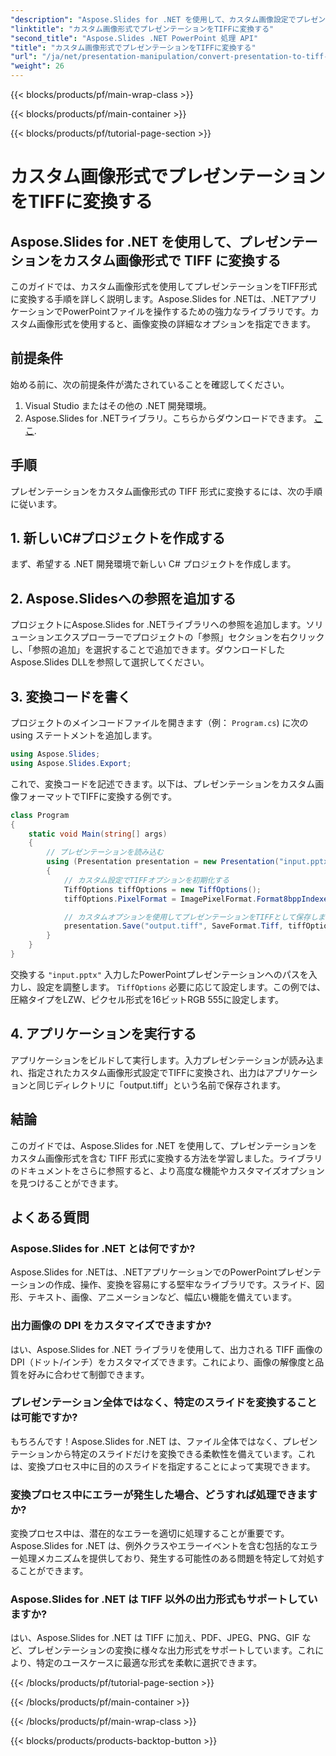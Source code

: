 ```yaml
---
"description": "Aspose.Slides for .NET を使用して、カスタム画像設定でプレゼンテーションを TIFF に変換する方法を学びます。コード例付きのステップバイステップガイドです。"
"linktitle": "カスタム画像形式でプレゼンテーションをTIFFに変換する"
"second_title": "Aspose.Slides .NET PowerPoint 処理 API"
"title": "カスタム画像形式でプレゼンテーションをTIFFに変換する"
"url": "/ja/net/presentation-manipulation/convert-presentation-to-tiff-with-custom-image-format/"
"weight": 26
---
```


{{< blocks/products/pf/main-wrap-class >}}

{{< blocks/products/pf/main-container >}}

{{< blocks/products/pf/tutorial-page-section >}}

# カスタム画像形式でプレゼンテーションをTIFFに変換する


## Aspose.Slides for .NET を使用して、プレゼンテーションをカスタム画像形式で TIFF に変換する

このガイドでは、カスタム画像形式を使用してプレゼンテーションをTIFF形式に変換する手順を詳しく説明します。Aspose.Slides for .NETは、.NETアプリケーションでPowerPointファイルを操作するための強力なライブラリです。カスタム画像形式を使用すると、画像変換の詳細なオプションを指定できます。

## 前提条件

始める前に、次の前提条件が満たされていることを確認してください。

1. Visual Studio またはその他の .NET 開発環境。
2. Aspose.Slides for .NETライブラリ。こちらからダウンロードできます。 [ここ](https://downloads。aspose.com/slides/net).

## 手順

プレゼンテーションをカスタム画像形式の TIFF 形式に変換するには、次の手順に従います。

## 1. 新しいC#プロジェクトを作成する

まず、希望する .NET 開発環境で新しい C# プロジェクトを作成します。

## 2. Aspose.Slidesへの参照を追加する

プロジェクトにAspose.Slides for .NETライブラリへの参照を追加します。ソリューションエクスプローラーでプロジェクトの「参照」セクションを右クリックし、「参照の追加」を選択することで追加できます。ダウンロードしたAspose.Slides DLLを参照して選択してください。

## 3. 変換コードを書く

プロジェクトのメインコードファイルを開きます（例： `Program.cs`) に次の using ステートメントを追加します。

```csharp
using Aspose.Slides;
using Aspose.Slides.Export;
```

これで、変換コードを記述できます。以下は、プレゼンテーションをカスタム画像フォーマットでTIFFに変換する例です。

```csharp
class Program
{
    static void Main(string[] args)
    {
        // プレゼンテーションを読み込む
        using (Presentation presentation = new Presentation("input.pptx"))
        {
            // カスタム設定でTIFFオプションを初期化する
            TiffOptions tiffOptions = new TiffOptions();
            tiffOptions.PixelFormat = ImagePixelFormat.Format8bppIndexed;

            // カスタムオプションを使用してプレゼンテーションをTIFFとして保存します
            presentation.Save("output.tiff", SaveFormat.Tiff, tiffOptions);
        }
    }
}
```

交換する `"input.pptx"` 入力したPowerPointプレゼンテーションへのパスを入力し、設定を調整します。 `TiffOptions` 必要に応じて設定します。この例では、圧縮タイプをLZW、ピクセル形式を16ビットRGB 555に設定します。

## 4. アプリケーションを実行する

アプリケーションをビルドして実行します。入力プレゼンテーションが読み込まれ、指定されたカスタム画像形式設定でTIFFに変換され、出力はアプリケーションと同じディレクトリに「output.tiff」という名前で保存されます。

## 結論

このガイドでは、Aspose.Slides for .NET を使用して、プレゼンテーションをカスタム画像形式を含む TIFF 形式に変換する方法を学習しました。ライブラリのドキュメントをさらに参照すると、より高度な機能やカスタマイズオプションを見つけることができます。

## よくある質問

### Aspose.Slides for .NET とは何ですか?

Aspose.Slides for .NETは、.NETアプリケーションでのPowerPointプレゼンテーションの作成、操作、変換を容易にする堅牢なライブラリです。スライド、図形、テキスト、画像、アニメーションなど、幅広い機能を備えています。

### 出力画像の DPI をカスタマイズできますか?

はい、Aspose.Slides for .NET ライブラリを使用して、出力される TIFF 画像の DPI（ドット/インチ）をカスタマイズできます。これにより、画像の解像度と品質を好みに合わせて制御できます。

### プレゼンテーション全体ではなく、特定のスライドを変換することは可能ですか?

もちろんです！Aspose.Slides for .NET は、ファイル全体ではなく、プレゼンテーションから特定のスライドだけを変換できる柔軟性を備えています。これは、変換プロセス中に目的のスライドを指定することによって実現できます。

### 変換プロセス中にエラーが発生した場合、どうすれば処理できますか?

変換プロセス中は、潜在的なエラーを適切に処理することが重要です。Aspose.Slides for .NET は、例外クラスやエラーイベントを含む包括的なエラー処理メカニズムを提供しており、発生する可能性のある問題を特定して対処することができます。

### Aspose.Slides for .NET は TIFF 以外の出力形式もサポートしていますか?

はい、Aspose.Slides for .NET は TIFF に加え、PDF、JPEG、PNG、GIF など、プレゼンテーションの変換に様々な出力形式をサポートしています。これにより、特定のユースケースに最適な形式を柔軟に選択できます。

{{< /blocks/products/pf/tutorial-page-section >}}

{{< /blocks/products/pf/main-container >}}

{{< /blocks/products/pf/main-wrap-class >}}

{{< blocks/products/products-backtop-button >}}